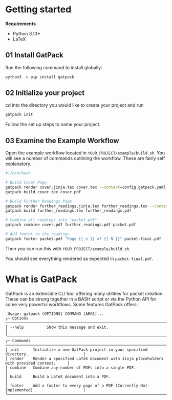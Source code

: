 # Getting started

<!-- Golly I'm excited about this project hehe -->

**Requirements**

- Python 3.10+
- LaTeX

## 01 Install GatPack

Run the following command to install globally:

```bash
python3 -m pip install gatpack
```

## 02 Initialize your project

cd into the directory you would like to create your project and run

```bash
gatpack init
```

Follow the set up steps to name your project.

## 03 Examine the Example Workflow

Open the example workflow located in `YOUR_PROJECT/example/build.sh`. You will see a number of commands outlining the workflow. These are fairly self explanatory.

```bash
#!/bin/bash

# Build Cover Page
gatpack render cover.jinja.tex cover.tex --context=config.gatpack.yaml
gatpack build cover.tex cover.pdf

# Build Further Readings Page
gatpack render further_readings.jinja.tex further_readings.tex --context=config.gatpack.yaml
gatpack build further_readings.tex further_readings.pdf

# Combine all readings into "packet.pdf"
gatpack combine cover.pdf further_readings.pdf packet.pdf

# Add footer to the readings
gatpack footer packet.pdf "Page {{ n }} of {{ N }}" packet-final.pdf
```

Then you can run this with `YOUR_PROJECT/example/build.sh`.

You should see everything rendered as expected in `packet-final.pdf`.

# What is GatPack

GatPack is an extensible CLI tool offering many utilities for packet creation. These can be strung together in a BASH script or via the Python API for some very powerful workflows. Some features GatPack offers:

```
 Usage: gatpack [OPTIONS] COMMAND [ARGS]...                                                                                                                                              
╭─ Options ──────────────────────────────────────────────────────────────────────────────────────╮
│ --help          Show this message and exit.                                                    │
╰────────────────────────────────────────────────────────────────────────────────────────────────╯
╭─ Commands ─────────────────────────────────────────────────────────────────────────────────────╮
│ init      Initialize a new GatPack project in your specified directory.                        │
│ render    Render a specified LaTeX document with Jinja placeholders with provided context.     │
│ combine   Combine any number of PDFs into a single PDF.                                        │
│ build     Build a LaTeX document into a PDF.                                                   │
│ footer    Add a footer to every page of a PDF (Currently Not-Implemented).                     │
╰────────────────────────────────────────────────────────────────────────────────────────────────╯


```
